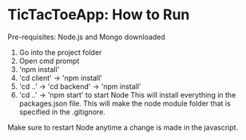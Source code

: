# TicTacToeApp: How to Run

Pre-requisites: Node.js and Mongo downloaded

1. Go into the project folder
2. Open cmd prompt
3. 'npm install'
4. 'cd client' -> 'npm install'
5. 'cd ..' -> 'cd backend' -> 'npm install'
6. 'cd ..' -> 'npm start' to start Node
This will install everything in the packages.json file. This will make the node module folder that is specified in the .gitignore.

Make sure to restart Node anytime a change is made in the javascript.
